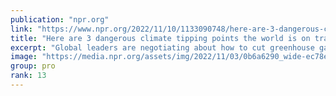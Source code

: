 ```yaml
---
publication: "npr.org"
link: "https://www.npr.org/2022/11/10/1133090748/here-are-3-dangerous-climate-tipping-points-the-world-is-on-track-for"
title: "Here are 3 dangerous climate tipping points the world is on track for"
excerpt: "Global leaders are negotiating about how to cut greenhouse gas emissions as quickly as possible. Scientists say every passing day, and every tenth of a degree, makes a big difference."
image: "https://media.npr.org/assets/img/2022/11/03/0b6a6290_wide-ec78e7d56f4cc3b554addfcf98e3f19cfb273d85-s1400-c100.jpg"
group: pro
rank: 13
---
```

